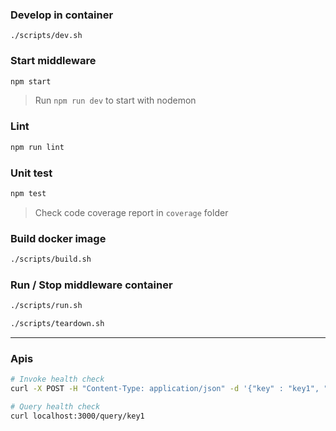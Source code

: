 ### Develop in container
```
./scripts/dev.sh
```

### Start middleware
```sh
npm start
```
> Run `npm run dev` to start with nodemon

### Lint
```sh
npm run lint
```

### Unit test
```sh
npm test
```
>Check code coverage report in `coverage` folder

### Build docker image
```sh
./scripts/build.sh
```

### Run / Stop middleware container
```sh
./scripts/run.sh

./scripts/teardown.sh
```

---

### Apis
```sh
# Invoke health check
curl -X POST -H "Content-Type: application/json" -d '{"key" : "key1", "value": "value1" }' "localhost:3000/invoke"

# Query health check
curl localhost:3000/query/key1
```